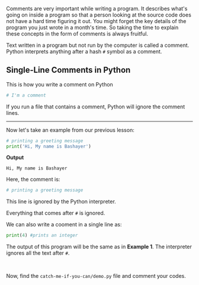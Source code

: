 ﻿Comments are very important while writing a program. It describes what's going on inside a program so that a person looking at the source code does not have a hard time figuring it out. You might forget the key details of the program you just wrote in a month's time. So taking the time to explain these concepts in the form of comments is always fruitful.

Text written in a program but not run by the computer is called a comment. Python interprets anything after a hash `#` symbol as a comment.

## Single-Line Comments in Python

This is how you write a comment on Python
```python
# I'm a comment
```
If you run a file that contains a comment, Python will ignore the comment lines.

---

Now let's take an example from our previous lesson:
```python
# printing a greeting message
print('Hi, My name is Bashayer')
```

**Output**
```
Hi, My name is Bashayer
```
Here, the comment is:

```python
# printing a greeting message
```
This line is ignored by the Python interpreter.

Everything that comes after  `#`  is ignored. 

We can also write a cooment in a single line as:
```python
print(4) #prints an integer
```
The output of this program will be the same as in **Example 1**. The interpreter ignores all the text after `#`.

<br>

Now, find the `catch-me-if-you-can/demo.py` file and comment your codes.